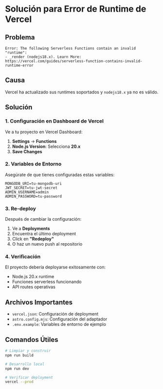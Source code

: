 # Solución para Error de Runtime de Vercel

## Problema

```
Error: The following Serverless Functions contain an invalid "runtime":
- _render (nodejs18.x). Learn More: https://vercel.com/guides/serverless-function-contains-invalid-runtime-error
```

## Causa

Vercel ha actualizado sus runtimes soportados y `nodejs18.x` ya no es válido.

## Solución

### 1. Configuración en Dashboard de Vercel

Ve a tu proyecto en Vercel Dashboard:

1. **Settings** → **Functions**
2. **Node.js Version**: Selecciona **20.x**
3. **Save Changes**

### 2. Variables de Entorno

Asegúrate de que tienes configuradas estas variables:

```
MONGODB_URI=tu-mongodb-uri
JWT_SECRET=tu-jwt-secret
ADMIN_USERNAME=admin
ADMIN_PASSWORD=tu-password
```

### 3. Re-deploy

Después de cambiar la configuración:

1. Ve a **Deployments**
2. Encuentra el último deployment
3. Click en **"Redeploy"**
4. O haz un nuevo push al repositorio

### 4. Verificación

El proyecto debería deployarse exitosamente con:

- Node.js 20.x runtime
- Funciones serverless funcionando
- API routes operativas

## Archivos Importantes

- `vercel.json`: Configuración de deployment
- `astro.config.mjs`: Configuración del adaptador
- `.env.example`: Variables de entorno de ejemplo

## Comandos Útiles

```bash
# Limpiar y construir
npm run build

# Desarrollo local
npm run dev

# Verificar deployment
vercel --prod
```
